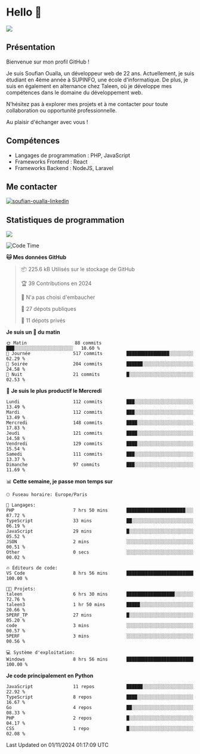 # Hello 👋

![](https://komarev.com/ghpvc/?username=OSoufian&color=1a1b27)

## Présentation

Bienvenue sur mon profil GitHub !

Je suis Soufian Oualla, un développeur web de 22 ans. Actuellement, je suis étudiant en 4ème année à SUPINFO, une école d'informatique. De plus, je suis en également en alternance chez Taleen, où je développe mes compétences dans le domaine du développement web.

N'hésitez pas à explorer mes projets et à me contacter pour toute collaboration ou opportunité professionnelle.

Au plaisir d'échanger avec vous !

## Compétences

- Langages de programmation : PHP, JavaScript
- Frameworks Frontend : React
- Frameworks Backend : NodeJS, Laravel

## Me contacter

<p>
<a href="https://www.linkedin.com/in/soufian-oualla/" target="_blank"><img align="center" src="https://img.shields.io/badge/-LinkedIn-0077B5?style=for-the-badge&logo=Linkedin&logoColor=white" alt="soufian-oualla-linkedin"/></a>

## Statistiques de programmation

<a href="https://github-readme-stats.vercel.app/api/top-langs/?username=OSoufian&layout=compact">
  <img align="center" src="https://github-readme-stats.vercel.app/api/top-langs/?username=OSoufian&layout=compact"/>
</a>

<br />

<!--START_SECTION:waka-->
![Code Time](http://img.shields.io/badge/Code%20Time-247%20hrs%2054%20mins-blue)

**🐱 Mes données GitHub** 

> 📦 225.6 kB Utilisés sur le stockage de GitHub 
 > 
> 🏆 39 Contributions en 2024
 > 
> 🚫 N'a pas choisi d'embaucher
 > 
> 📜 27 dépots publiques 
 > 
> 🔑 11 dépots privés 
 > 
**Je suis un 🐤 du matin** 

```text
🌞 Matin                  88 commits          ███░░░░░░░░░░░░░░░░░░░░░░   10.60 % 
🌆 Journée                517 commits         ████████████████░░░░░░░░░   62.29 % 
🌃 Soirée                 204 commits         ██████░░░░░░░░░░░░░░░░░░░   24.58 % 
🌙 Nuit                   21 commits          █░░░░░░░░░░░░░░░░░░░░░░░░   02.53 % 
```
📅 **Je suis le plus productif le Mercredi** 

```text
Lundi                    112 commits         ███░░░░░░░░░░░░░░░░░░░░░░   13.49 % 
Mardi                    112 commits         ███░░░░░░░░░░░░░░░░░░░░░░   13.49 % 
Mercredi                 148 commits         ████░░░░░░░░░░░░░░░░░░░░░   17.83 % 
Jeudi                    121 commits         ████░░░░░░░░░░░░░░░░░░░░░   14.58 % 
Vendredi                 129 commits         ████░░░░░░░░░░░░░░░░░░░░░   15.54 % 
Samedi                   111 commits         ███░░░░░░░░░░░░░░░░░░░░░░   13.37 % 
Dimanche                 97 commits          ███░░░░░░░░░░░░░░░░░░░░░░   11.69 % 
```


📊 **Cette semaine, je passe mon temps sur** 

```text
🕑︎ Fuseau horaire: Europe/Paris

💬 Langages: 
PHP                      7 hrs 50 mins       ██████████████████████░░░   87.72 % 
TypeScript               33 mins             ██░░░░░░░░░░░░░░░░░░░░░░░   06.19 % 
JavaScript               29 mins             █░░░░░░░░░░░░░░░░░░░░░░░░   05.52 % 
JSON                     2 mins              ░░░░░░░░░░░░░░░░░░░░░░░░░   00.51 % 
Other                    0 secs              ░░░░░░░░░░░░░░░░░░░░░░░░░   00.02 % 

🔥 Éditeurs de code: 
VS Code                  8 hrs 56 mins       █████████████████████████   100.00 % 

🐱‍💻 Projets: 
taleen                   6 hrs 30 mins       ██████████████████░░░░░░░   72.76 % 
taleen3                  1 hr 50 mins        █████░░░░░░░░░░░░░░░░░░░░   20.66 % 
5PERF_TP                 27 mins             █░░░░░░░░░░░░░░░░░░░░░░░░   05.20 % 
code                     3 mins              ░░░░░░░░░░░░░░░░░░░░░░░░░   00.57 % 
5PERF                    3 mins              ░░░░░░░░░░░░░░░░░░░░░░░░░   00.56 % 

💻 Système d'exploitation: 
Windows                  8 hrs 56 mins       █████████████████████████   100.00 % 
```

**Je code principalement en Python** 

```text
JavaScript               11 repos            ██████░░░░░░░░░░░░░░░░░░░   22.92 % 
TypeScript               8 repos             ████░░░░░░░░░░░░░░░░░░░░░   16.67 % 
Go                       4 repos             ██░░░░░░░░░░░░░░░░░░░░░░░   08.33 % 
PHP                      2 repos             █░░░░░░░░░░░░░░░░░░░░░░░░   04.17 % 
CSS                      1 repo              █░░░░░░░░░░░░░░░░░░░░░░░░   02.08 % 
```




 Last Updated on 01/11/2024 01:17:09 UTC
<!--END_SECTION:waka-->

